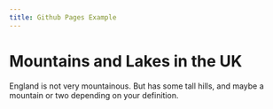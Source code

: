 ```yaml
---
title: Github Pages Example
---
```

Mountains and Lakes in the UK
===================
England is not very mountainous. 
But has some tall hills, and maybe a 
mountain or two depending on your definition.


